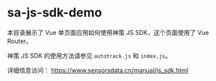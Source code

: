 # sa-js-sdk-demo

本目录展示了 Vue 单页面应用如何使用神策 JS SDK，这个页面使用了 Vue Router。

神策 JS SDK 的使用方法请参见 `autotrack.js` 和 `index.js`。


详细信息访问：
https://www.sensorsdata.cn/manual/js_sdk.html
